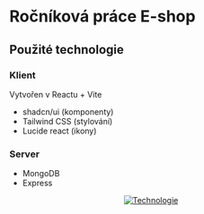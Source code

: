 # Ročníková práce E-shop
## Použité technologie
### Klient
Vytvořen v Reactu + Vite
- shadcn/ui (komponenty)
- Tailwind CSS (stylování)
- Lucide react (ikony)
### Server
- MongoDB
- Express

<div align="center"> 
  
  [![Technologie](https://skillicons.dev/icons?i=react,js,html,css,express,nodejs)](https://skillicons.dev)
  
</div>
